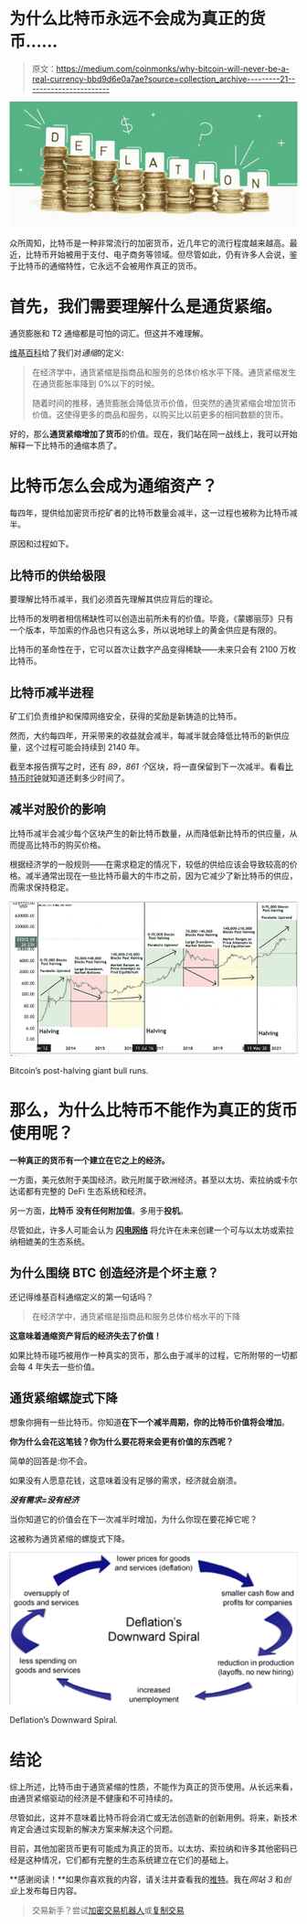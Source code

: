 # 为什么比特币永远不会成为真正的货币……

> 原文：<https://medium.com/coinmonks/why-bitcoin-will-never-be-a-real-currency-bbd9d6e0a7ae?source=collection_archive---------21----------------------->

![](img/73073b8e7953d29952fd2ed6dfee59d1.png)

众所周知，比特币是一种非常流行的加密货币，近几年它的流行程度越来越高。最近，比特币开始被用于支付、电子商务等领域。但尽管如此，仍有许多人会说，鉴于比特币的通缩特性，它永远不会被用作真正的货币。

# 首先，我们需要理解什么是通货紧缩。

通货膨胀和 T2 通缩都是可怕的词汇。但这并不难理解。

[维基百科](https://en.wikipedia.org/wiki/Deflation)给了我们对*通缩*的定义:

> 在经济学中，通货紧缩是指商品和服务的总体价格水平下降。通货紧缩发生在通货膨胀率降到 0%以下的时候。
> 
> 随着时间的推移，通货膨胀会降低货币价值，但突然的通货紧缩会增加货币价值。这使得更多的商品和服务，以购买比以前更多的相同数额的货币。

好的，那么**通货紧缩增加了货币**的价值。现在，我们站在同一战线上，我可以开始解释一下比特币的通缩本质了。

# 比特币怎么会成为通缩资产？

每四年，提供给加密货币挖矿者的比特币数量会减半，这一过程也被称为比特币减半。

原因和过程如下。

## 比特币的供给极限

要理解比特币减半，我们必须首先理解其供应背后的理论。

比特币的发明者相信稀缺性可以创造出前所未有的价值。毕竟，《蒙娜丽莎》只有一个版本，毕加索的作品也只有这么多，所以说地球上的黄金供应是有限的。

比特币的革命性在于，它可以首次让数字产品变得稀缺——未来只会有 2100 万枚比特币。

## 比特币减半进程

矿工们负责维护和保障网络安全，获得的奖励是新铸造的比特币。

然而，大约每四年，开采带来的收益就会减半，每减半就会降低比特币的新供应量，这个过程可能会持续到 2140 年。

截至本报告撰写之时，还有 *89，861 个*区块，将一直保留到下一次减半。看看[比特币时钟](https://buybitcoinworldwide.com/bitcoin-clock/)就知道还剩多少时间了。

## **减半对股价的影响**

比特币减半会减少每个区块产生的新比特币数量，从而降低新比特币的供应量，从而提高比特币的购买价格。

根据经济学的一般规则——在需求稳定的情况下，较低的供给应该会导致较高的价格。减半通常出现在一些比特币最大的牛市之前，因为它减少了新比特币的供应，而需求保持稳定。

![](img/d9c8b81759a7c65fb7252e9c8d5b47a5.png)

Bitcoin’s post-halving giant bull runs.

# 那么，为什么比特币不能作为真正的货币使用呢？

**一种真正的货币有一个建立在它之上的经济。**

一方面，美元依附于美国经济。欧元附属于欧洲经济。甚至以太坊、索拉纳或卡尔达诺都有完整的 DeFi 生态系统和经济。

另一方面，**比特币** **没有任何附加值**。多用于**投机**。

尽管如此，许多人可能会认为 [**闪电网络**](https://lightning.network/) 将允许在未来创建一个可与以太坊或索拉纳相媲美的生态系统。

## 为什么围绕 BTC 创造经济是个坏主意？

还记得维基百科通缩定义的第一句话吗？

> 在经济学中，通货紧缩是指商品和服务总体价格水平的下降

**这意味着通缩资产背后的经济失去了价值！**

如果比特币碰巧被用作一种真实的货币，那么由于减半的过程，它所附带的一切都会每 4 年失去一些价值。

## 通货紧缩螺旋式下降

想象你拥有一些比特币。你知道**在下一个减半周期，你的比特币价值将会增加**。

**你为什么会花这笔钱？你为什么要花将来会更有价值的东西呢？**

简单的回答是:你不会。

如果没有人愿意花钱，这意味着没有足够的需求，经济就会崩溃。

***没有需求=没有经济***

当你知道它的价值会在下一次减半时增加，为什么你现在要花掉它呢？

这被称为通货紧缩的螺旋式下降。

![](img/7fb1ac2415c91f17abf1a6b4a29118a2.png)

Deflation’s Downward Spiral.

# 结论

综上所述，比特币由于通货紧缩的性质，不能作为真正的货币使用。从长远来看，由通货紧缩驱动的经济是不健康和不可持续的。

尽管如此，这并不意味着比特币将会消亡或无法创造新的创新用例。将来，新技术肯定会通过实现新的解决方案来解决这个问题。

目前，其他加密货币更有可能成为真正的货币。以太坊、索拉纳和许多其他密码已经是这种情况，它们都有完整的生态系统建立在它们的基础上。

**感谢阅读！**如果你喜欢我的内容，请关注并查看我的[推特](https://twitter.com/johannbuscail)。我在*网站 3* 和*创业*上发布每日内容。

> 交易新手？尝试[加密交易机器人](/coinmonks/crypto-trading-bot-c2ffce8acb2a)或[复制交易](/coinmonks/top-10-crypto-copy-trading-platforms-for-beginners-d0c37c7d698c)
